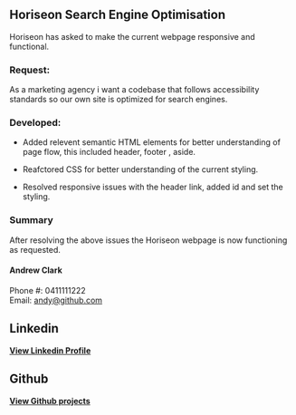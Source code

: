 ## Horiseon Search Engine Optimisation

Horiseon has asked to make the current webpage responsive and functional.


### Request:

As a marketing agency i want a codebase that follows accessibility standards
so our own site is optimized for search engines.

### Developed:

  * Added relevent semantic HTML elements for better understanding of page flow, this included
    header, footer , aside.

  * Reafctored CSS for better understanding of the current styling.

  * Resolved responsive issues with the header link, added id and set the styling.

### Summary
After resolving the above issues the Horiseon webpage is now functioning as requested.



#### Andrew Clark
Phone #: 0411111222
<br>
Email: andy@github.com

## Linkedin
<a href="https://au.linkedin.com/"><b>View Linkedin Profile</b></a>

## Github
<a href="https://andy316c.github.io/SEO-refactoring/"><b>View Github projects</b></a>






